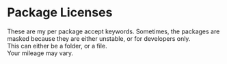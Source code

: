 # Package Licenses
These are my per package accept keywords. Sometimes, the packages are masked because they are either unstable, or for developers only.<br>
This can either be a folder, or a file.<br>
Your mileage may vary.